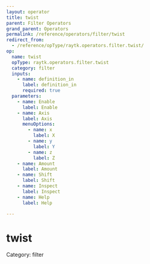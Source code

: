 ```yaml
---
layout: operator
title: twist
parent: Filter Operators
grand_parent: Operators
permalink: /reference/operators/filter/twist
redirect_from:
  - /reference/opType/raytk.operators.filter.twist/
op:
  name: twist
  opType: raytk.operators.filter.twist
  category: filter
  inputs:
    - name: definition_in
      label: definition_in
      required: true
  parameters:
    - name: Enable
      label: Enable
    - name: Axis
      label: Axis
      menuOptions:
        - name: x
          label: X
        - name: y
          label: Y
        - name: z
          label: Z
    - name: Amount
      label: Amount
    - name: Shift
      label: Shift
    - name: Inspect
      label: Inspect
    - name: Help
      label: Help

---
```


# twist

Category: filter

